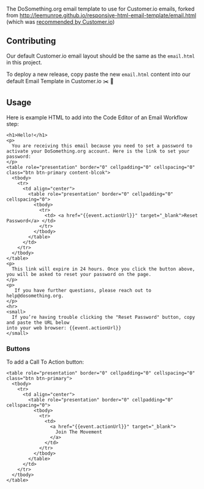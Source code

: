 The DoSomething.org email template to use for Customer.io emails, forked from http://leemunroe.github.io/responsive-html-email-template/email.html (which was [recommended by Customer.io](https://customer.io/docs/4-email-design-resources))

## Contributing

Our default Customer.io email layout should be the same as the `email.html` in this project.

To deploy a new release, copy paste the new `email.html` content into our default Email Template in Customer.io :scissors: :art:

## Usage

Here is example HTML to add into the Code Editor of an Email Workflow step:

```
<h1>Hello!</h1>
<p>
  You are receiving this email because you need to set a password to activate your DoSomething.org account. Here is the link to set your password:
</p>
<table role="presentation" border="0" cellpadding="0" cellspacing="0" class="btn btn-primary content-blcok">
  <tbody>
    <tr>
      <td align="center">
        <table role="presentation" border="0" cellpadding="0" cellspacing="0">
          <tbody>
            <tr>
              <td> <a href="{{event.actionUrl}}" target="_blank">Reset Password</a> </td>
            </tr>
          </tbody>
        </table>
      </td>
    </tr>
  </tbody>
</table>
<p>
  This link will expire in 24 hours. Once you click the button above, you will be asked to reset your password on the page.
</p>
<p>
   If you have further questions, please reach out to help@dosomething.org. 
</p>
<hr>
<small>
  If you’re having trouble clicking the "Reset Password" button, copy and paste the URL below
into your web browser: {{event.actionUrl}}
</small>

```

### Buttons

To add a Call To Action button:

```
<table role="presentation" border="0" cellpadding="0" cellspacing="0" class="btn btn-primary">
  <tbody>
    <tr>
      <td align="center">
        <table role="presentation" border="0" cellpadding="0" cellspacing="0">
          <tbody>
            <tr>
              <td>
                <a href="{{event.actionUrl}}" target="_blank">
                  Join The Movement
                </a>
              </td>
            </tr>
          </tbody>
        </table>
      </td>
    </tr>
  </tbody>
</table>
```
